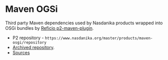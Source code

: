 # Maven OGSi

Third party Maven dependencies used by Nasdanika products wrapped into OSGi bundles by [Reficio p2-maven-plugin](https://github.com/reficio/p2-maven-plugin).


* P2 repository - ``https://www.nasdanika.org/master/products/maven-osgi/repository``
* [Archived repository](org.nasdanika.maven-osgi.repository-2.2019.04.zip).
* [Sources](maven-osgi.zip)

